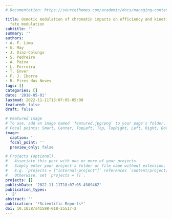 ```yaml
---
# Documentation: https://sourcethemes.com/academic/docs/managing-content/

title: Osmotic modulation of chromatin impacts on efficiency and kinetics of cell
  fate modulation
subtitle: ''
summary: ''
authors:
- A. F. Lima
- G. May
- J. Díaz-Colunga
- S. Pedreiro
- A. Paiva
- L. Ferreira
- T. Enver
- F. J. Iborra
- R. Pires das Neves
tags: []
categories: []
date: '2018-05-01'
lastmod: 2022-11-11T13:07:05-05:00
featured: false
draft: false

# Featured image
# To use, add an image named `featured.jpg/png` to your page's folder.
# Focal points: Smart, Center, TopLeft, Top, TopRight, Left, Right, BottomLeft, Bottom, BottomRight.
image:
  caption: ''
  focal_point: ''
  preview_only: false

# Projects (optional).
#   Associate this post with one or more of your projects.
#   Simply enter your project's folder or file name without extension.
#   E.g. `projects = ["internal-project"]` references `content/project/deep-learning/index.md`.
#   Otherwise, set `projects = []`.
projects: []
publishDate: '2022-11-11T18:07:05.430946Z'
publication_types:
- '2'
abstract: ''
publication: '*Scientific Reports*'
doi: 10.1038/s41598-018-25517-2
---
```

